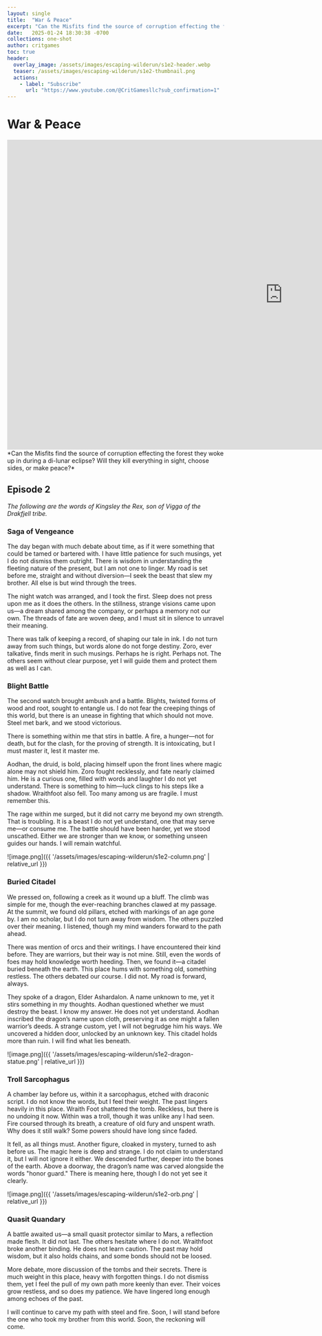 ```yaml
---
layout: single
title:  "War & Peace"
excerpt: "Can the Misfits find the source of corruption effecting the forest they woke up in during a di-lunar eclipse? Will they kill everything in sight, choose sides, or make peace?"
date:   2025-01-24 18:30:38 -0700
collections: one-shot
author: critgames
toc: true
header:
  overlay_image: /assets/images/escaping-wilderun/s1e2-header.webp
  teaser: /assets/images/escaping-wilderun/s1e2-thumbnail.png
  actions:
    - label: "Subscribe"
      url: "https://www.youtube.com/@CritGamesllc?sub_confirmation=1"
---
```


# War & Peace
<iframe width="1280" height="720" src="https://www.youtube.com/embed/zm22v5Y3KsU?si=y4Yak_luhpcFEDjk&amp;start=317" title="YouTube video player" frameborder="0" allow="accelerometer; autoplay; clipboard-write; encrypted-media; gyroscope; picture-in-picture; web-share" referrerpolicy="strict-origin-when-cross-origin" allowfullscreen></iframe>
*Can the Misfits find the source of corruption effecting the forest they woke up in during a di-lunar eclipse? Will they kill everything in sight, choose sides, or make peace?*

## Episode 2
*The following are the words of Kingsley the Rex, son of Vigga of the Drakfjell tribe.*

### Saga of Vengeance
The day began with much debate about time, as if it were something that could be tamed or bartered with. I have little patience for such musings, yet I do not dismiss them outright. There is wisdom in understanding the fleeting nature of the present, but I am not one to linger. My road is set before me, straight and without diversion—I seek the beast that slew my brother. All else is but wind through the trees.

The night watch was arranged, and I took the first. Sleep does not press upon me as it does the others. In the stillness, strange visions came upon us—a dream shared among the company, or perhaps a memory not our own. The threads of fate are woven deep, and I must sit in silence to unravel their meaning.

There was talk of keeping a record, of shaping our tale in ink. I do not turn away from such things, but words alone do not forge destiny. Zoro, ever talkative, finds merit in such musings. Perhaps he is right. Perhaps not. The others seem without clear purpose, yet I will guide them and protect them as well as I can.

### Blight Battle
The second watch brought ambush and a battle. Blights, twisted forms of wood and root, sought to entangle us. I do not fear the creeping things of this world, but there is an unease in fighting that which should not move. Steel met bark, and we stood victorious.

There is something within me that stirs in battle. A fire, a hunger—not for death, but for the clash, for the proving of strength. It is intoxicating, but I must master it, lest it master me.

Aodhan, the druid, is bold, placing himself upon the front lines where magic alone may not shield him. Zoro fought recklessly, and fate nearly claimed him. He is a curious one, filled with words and laughter I do not yet understand. There is something to him—luck clings to his steps like a shadow. Wraithfoot also fell. Too many among us are fragile. I must remember this.

The rage within me surged, but it did not carry me beyond my own strength. That is troubling. It is a beast I do not yet understand, one that may serve me—or consume me. The battle should have been harder, yet we stood unscathed. Either we are stronger than we know, or something unseen guides our hands. I will remain watchful.

![image.png]({{ '/assets/images/escaping-wilderun/s1e2-column.png' | relative_url }})

### Buried Citadel
We pressed on, following a creek as it wound up a bluff. The climb was simple for me, though the ever-reaching branches clawed at my passage. At the summit, we found old pillars, etched with markings of an age gone by. I am no scholar, but I do not turn away from wisdom. The others puzzled over their meaning. I listened, though my mind wanders forward to the path ahead.

There was mention of orcs and their writings. I have encountered their kind before. They are warriors, but their way is not mine. Still, even the words of foes may hold knowledge worth heeding. Then, we found it—a citadel buried beneath the earth. This place hums with something old, something restless. The others debated our course. I did not. My road is forward, always.

They spoke of a dragon, Elder Ashardalon. A name unknown to me, yet it stirs something in my thoughts. Aodhan questioned whether we must destroy the beast. I know my answer. He does not yet understand. Aodhan inscribed the dragon’s name upon cloth, preserving it as one might a fallen warrior’s deeds. A strange custom, yet I will not begrudge him his ways. We uncovered a hidden door, unlocked by an unknown key. This citadel holds more than ruin. I will find what lies beneath.

![image.png]({{ '/assets/images/escaping-wilderun/s1e2-dragon-statue.png' | relative_url }})

### Troll Sarcophagus
A chamber lay before us, within it a sarcophagus, etched with draconic script. I do not know the words, but I feel their weight. The past lingers heavily in this place. Wraith Foot shattered the tomb. Reckless, but there is no undoing it now. Within was a troll, though it was unlike any I had seen. Fire coursed through its breath, a creature of old fury and unspent wrath. Why does it still walk? Some powers should have long since faded.

It fell, as all things must. Another figure, cloaked in mystery, turned to ash before us. The magic here is deep and strange. I do not claim to understand it, but I will not ignore it either. We descended further, deeper into the bones of the earth. Above a doorway, the dragon’s name was carved alongside the words "honor guard." There is meaning here, though I do not yet see it clearly.

![image.png]({{ '/assets/images/escaping-wilderun/s1e2-orb.png' | relative_url }})

### Quasit Quandary
A battle awaited us—a small quasit protector similar to Mars, a reflection made flesh. It did not last. The others hesitate where I do not. Wraithfoot broke another binding. He does not learn caution. The past may hold wisdom, but it also holds chains, and some bonds should not be loosed.

More debate, more discussion of the tombs and their secrets. There is much weight in this place, heavy with forgotten things. I do not dismiss them, yet I feel the pull of my own path more keenly than ever. Their voices grow restless, and so does my patience. We have lingered long enough among echoes of the past.

I will continue to carve my path with steel and fire. Soon, I will stand before the one who took my brother from this world. Soon, the reckoning will come.
